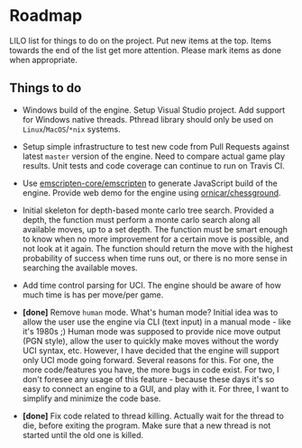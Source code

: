 # Roadmap

LILO list for things to do on the project. Put new items at the top. Items towards the end of the list get more attention. Please mark items as done when appropriate.

## Things to do

- Windows build of the engine. Setup Visual Studio project. Add support for Windows native threads. Pthread library should only be used on `Linux`/`MacOS`/`*nix` systems.

- Setup simple infrastructure to test new code from Pull Requests against latest `master` version of the engine. Need to compare actual game play results. Unit tests and code coverage can continue to run on Travis CI.

- Use [emscripten-core/emscripten](https://github.com/emscripten-core/emscripten) to generate JavaScript build of the engine. Provide web demo for the engine using [ornicar/chessground](https://github.com/ornicar/chessground).

- Initial skeleton for depth-based monte carlo tree search. Provided a depth, the function must perform a monte carlo search along all available moves, up to a set depth. The function must be smart enough to know when no more improvement for a certain move is possible, and not look at it again. The function should return the move with the highest probability of success when time runs out, or there is no more sense in searching the available moves.

- Add time control parsing for UCI. The engine should be aware of how much time is has per move/per game.

- **[done]** Remove `human` mode. What's human mode? Initial idea was to allow the user use the engine via CLI (text input) in a manual mode - like it's 1980s ;) Human mode was supposed to provide nice move output (PGN style), allow the user to quickly make moves without the wordy UCI syntax, etc. However, I have decided that the engine will support only UCI mode going forward. Several reasons for this. For one, the more code/features you have, the more bugs in code exist. For two, I don't foresee any usage of this feature - because these days it's so easy to connect an engine to a GUI, and play with it. For three, I want to simplify and minimize the code base.

- **[done]** Fix code related to thread killing. Actually wait for the thread to die, before exiting the program. Make sure that a new thread is not started until the old one is killed.
